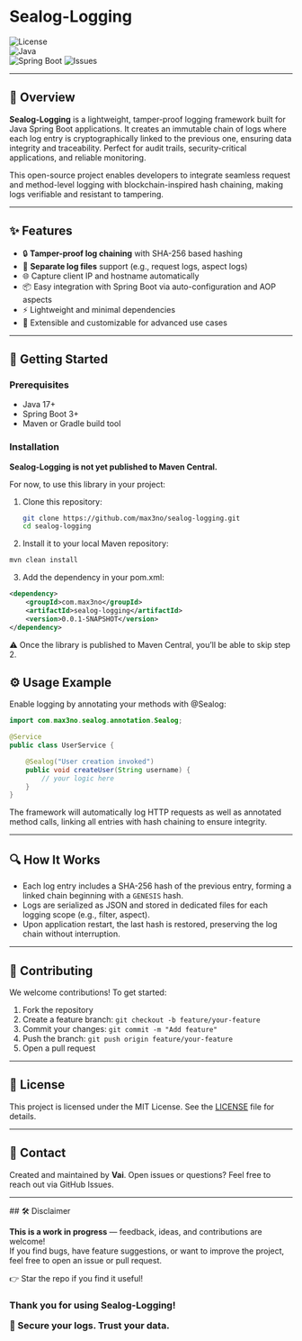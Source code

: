 # Sealog-Logging

![License](https://img.shields.io/badge/license-MIT-green)  
![Java](https://img.shields.io/badge/language-Java-blue)  
![Spring Boot](https://img.shields.io/badge/framework-Spring%20Boot-brightgreen)
![Issues](https://img.shields.io/github/issues/max3no/sealog-logging)

---

## 🔗 Overview

**Sealog-Logging** is a lightweight, tamper-proof logging framework built for Java Spring Boot applications. It creates an immutable chain of logs where each log entry is cryptographically linked to the previous one, ensuring data integrity and traceability. Perfect for audit trails, security-critical applications, and reliable monitoring.

This open-source project enables developers to integrate seamless request and method-level logging with blockchain-inspired hash chaining, making logs verifiable and resistant to tampering.

---

## ✨ Features

- 🔒 **Tamper-proof log chaining** with SHA-256 based hashing
- 📝 **Separate log files** support (e.g., request logs, aspect logs)
- 🌐 Capture client IP and hostname automatically
- 📦 Easy integration with Spring Boot via auto-configuration and AOP aspects
- ⚡ Lightweight and minimal dependencies
- 🔧 Extensible and customizable for advanced use cases

---

## 🚀 Getting Started

### Prerequisites

- Java 17+
- Spring Boot 3+
- Maven or Gradle build tool

### Installation

**Sealog-Logging is not yet published to Maven Central.**

For now, to use this library in your project:

1. Clone this repository:
   ```bash
   git clone https://github.com/max3no/sealog-logging.git
   cd sealog-logging
2. Install it to your local Maven repository:

```bash
mvn clean install
```

3. Add the dependency in your pom.xml:

```xml
<dependency>
    <groupId>com.max3no</groupId>
    <artifactId>sealog-logging</artifactId>
    <version>0.0.1-SNAPSHOT</version>
</dependency>
```
⚠️ Once the library is published to Maven Central, you’ll be able to skip step 2.


## ⚙️ Usage Example
Enable logging by annotating your methods with @Sealog:
```java
import com.max3no.sealog.annotation.Sealog;

@Service
public class UserService {

    @Sealog("User creation invoked")
    public void createUser(String username) {
        // your logic here
    }
}
```
<p>The framework will automatically log HTTP requests as well as annotated method calls, linking all entries with hash chaining to ensure integrity.</p>
<hr/>
<h2>🔍 How It Works</h2>
<ul>
  <li>Each log entry includes a SHA-256 hash of the previous entry, forming a linked chain beginning with a <code>GENESIS</code> hash.</li>
  <li>Logs are serialized as JSON and stored in dedicated files for each logging scope (e.g., filter, aspect).</li>
  <li>Upon application restart, the last hash is restored, preserving the log chain without interruption.</li>
</ul>

<hr/>

<h2>🤝 Contributing</h2>

<p>We welcome contributions! To get started:</p>

<ol>
  <li>Fork the repository</li>
  <li>Create a feature branch: <code>git checkout -b feature/your-feature</code></li>
  <li>Commit your changes: <code>git commit -m "Add feature"</code></li>
  <li>Push the branch: <code>git push origin feature/your-feature</code></li>
  <li>Open a pull request</li>
</ol>

<hr/>

<h2>📄 License</h2>

<p>This project is licensed under the MIT License. See the <a href="LICENSE">LICENSE</a> file for details.</p>

<hr/>

<h2>💬 Contact</h2>

<p>Created and maintained by <strong>Vai</strong>. Open issues or questions? Feel free to reach out via GitHub Issues.</p>

<hr/>
## 🛠 Disclaimer

**This is a work in progress** — feedback, ideas, and contributions are welcome!  
If you find bugs, have feature suggestions, or want to improve the project, feel free to open an issue or pull request.

👉 Star the repo if you find it useful!

<h3>Thank you for using Sealog-Logging!<br/>

🔐 Secure your logs. Trust your data.</h3>








